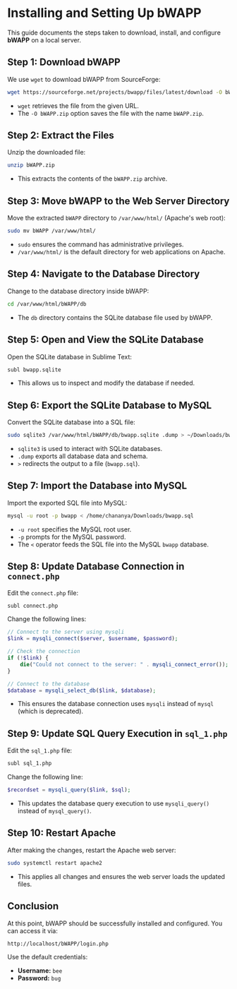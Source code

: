 # Installing and Setting Up bWAPP

This guide documents the steps taken to download, install, and configure **bWAPP** on a local server.

## **Step 1: Download bWAPP**
We use `wget` to download bWAPP from SourceForge:
```bash
wget https://sourceforge.net/projects/bwapp/files/latest/download -O bWAPP.zip
```
- `wget` retrieves the file from the given URL.
- The `-O bWAPP.zip` option saves the file with the name `bWAPP.zip`.

## **Step 2: Extract the Files**
Unzip the downloaded file:
```bash
unzip bWAPP.zip
```
- This extracts the contents of the `bWAPP.zip` archive.

## **Step 3: Move bWAPP to the Web Server Directory**
Move the extracted `bWAPP` directory to `/var/www/html/` (Apache's web root):
```bash
sudo mv bWAPP /var/www/html/
```
- `sudo` ensures the command has administrative privileges.
- `/var/www/html/` is the default directory for web applications on Apache.

## **Step 4: Navigate to the Database Directory**
Change to the database directory inside bWAPP:
```bash
cd /var/www/html/bWAPP/db
```
- The `db` directory contains the SQLite database file used by bWAPP.

## **Step 5: Open and View the SQLite Database**
Open the SQLite database in Sublime Text:
```bash
subl bwapp.sqlite
```
- This allows us to inspect and modify the database if needed.

## **Step 6: Export the SQLite Database to MySQL**
Convert the SQLite database into a SQL file:
```bash
sudo sqlite3 /var/www/html/bWAPP/db/bwapp.sqlite .dump > ~/Downloads/bwapp.sql
```
- `sqlite3` is used to interact with SQLite databases.
- `.dump` exports all database data and schema.
- `>` redirects the output to a file (`bwapp.sql`).

## **Step 7: Import the Database into MySQL**
Import the exported SQL file into MySQL:
```bash
mysql -u root -p bwapp < /home/chananya/Downloads/bwapp.sql
```
- `-u root` specifies the MySQL root user.
- `-p` prompts for the MySQL password.
- The `<` operator feeds the SQL file into the MySQL `bwapp` database.

## **Step 8: Update Database Connection in `connect.php`**
Edit the `connect.php` file:
```bash
subl connect.php
```
Change the following lines:
```php
// Connect to the server using mysqli
$link = mysqli_connect($server, $username, $password);

// Check the connection
if (!$link) {
    die("Could not connect to the server: " . mysqli_connect_error());
}

// Connect to the database
$database = mysqli_select_db($link, $database);
```
- This ensures the database connection uses `mysqli` instead of `mysql` (which is deprecated).

## **Step 9: Update SQL Query Execution in `sql_1.php`**
Edit the `sql_1.php` file:
```bash
subl sql_1.php
```
Change the following line:
```php
$recordset = mysqli_query($link, $sql);
```
- This updates the database query execution to use `mysqli_query()` instead of `mysql_query()`.

## **Step 10: Restart Apache**
After making the changes, restart the Apache web server:
```bash
sudo systemctl restart apache2
```
- This applies all changes and ensures the web server loads the updated files.

## **Conclusion**
At this point, bWAPP should be successfully installed and configured. You can access it via:
```
http://localhost/bWAPP/login.php
```
Use the default credentials:
- **Username:** `bee`
- **Password:** `bug`


